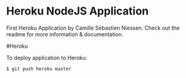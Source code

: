 # Heroku NodeJS Application
First Heroku Application by Camille Sébastien Niessen.
Check out the readme for more information & documentation.

#Heroku

To deploy application to Heroku:
```sh
$ git push heroku master
```



